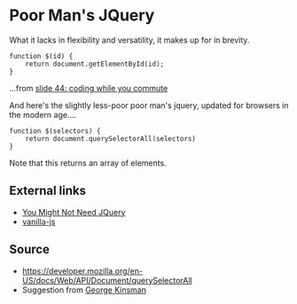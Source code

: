 # Poor Man's JQuery

What it lacks in flexibility and versatility, it makes up for in brevity. 

	function $(id) {
		return document.getElementById(id);
	}


...from [slide 44: coding while you commute](http://www.secretgeek.net/higgins/slides_alt_net.html#44)

And here's the slightly less-poor poor man's jquery, updated for browsers in the modern age....


	function $(selectors) {
		return document.querySelectorAll(selectors)
	}

Note that this returns an array of elements.     

## External links

 * [You Might Not Need JQuery](http://youmightnotneedjquery.com/)
 * [vanilla-js](http://vanilla-js.com/)

## Source

 * https://developer.mozilla.org/en-US/docs/Web/API/Document/querySelectorAll
 * Suggestion from [George Kinsman](https://github.com/gkinsman)
